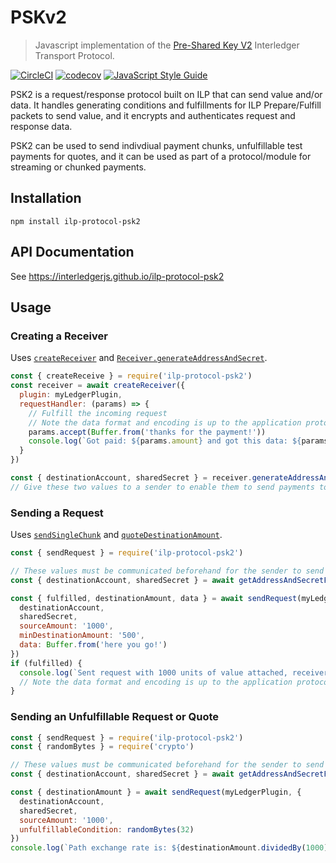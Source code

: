 # PSKv2
> Javascript implementation of the [Pre-Shared Key V2](https://github.com/interledger/rfcs/blob/master/0025-pre-shared-key-2/0025-pre-shared-key-2.md) Interledger Transport Protocol.

[![CircleCI](https://circleci.com/gh/interledgerjs/ilp-protocol-psk2.svg?style=shield)](https://circleci.com/gh/interledgerjs/ilp-protocol-psk2)
[![codecov](https://codecov.io/gh/interledgerjs/ilp-protocol-psk2/branch/master/graph/badge.svg)](https://codecov.io/gh/interledgerjs/ilp-protocol-psk2)
[![JavaScript Style Guide](https://img.shields.io/badge/code_style-standard-brightgreen.svg)](https://standardjs.com)

PSK2 is a request/response protocol built on ILP that can send value and/or data. It handles generating conditions and fulfillments for ILP Prepare/Fulfill packets to send value, and it encrypts and authenticates request and response data.

PSK2 can be used to send indivdiual payment chunks, unfulfillable test payments for quotes, and it can be used as part of a protocol/module for streaming or chunked payments.

## Installation

```shell
npm install ilp-protocol-psk2
```

## API Documentation

See https://interledgerjs.github.io/ilp-protocol-psk2

## Usage

### Creating a Receiver

Uses [`createReceiver`](https://interledgerjs.github.io/ilp-protocol-psk2/modules/_receiver_.html#createreceiver) and [`Receiver.generateAddressAndSecret`](https://interledgerjs.github.io/ilp-protocol-psk2/classes/_receiver_.receiver.html#generateaddressandsecret).

```js
const { createReceive } = require('ilp-protocol-psk2')
const receiver = await createReceiver({
  plugin: myLedgerPlugin,
  requestHandler: (params) => {
    // Fulfill the incoming request
    // Note the data format and encoding is up to the application protocol / module
    params.accept(Buffer.from('thanks for the payment!'))
    console.log(`Got paid: ${params.amount} and got this data: ${params.data.toString()}`)
  }
})

const { destinationAccount, sharedSecret } = receiver.generateAddressAndSecret()
// Give these two values to a sender to enable them to send payments to this Receiver
```

### Sending a Request

Uses [`sendSingleChunk`](https://interledgerjs.github.io/ilp-protocol-psk2/modules/_sender_.html#sendsinglechunk) and [`quoteDestinationAmount`](https://interledgerjs.github.io/ilp-protocol-psk2/modules/_sender_.html#quotedestinationamount).

```js
const { sendRequest } = require('ilp-protocol-psk2')

// These values must be communicated beforehand for the sender to send a payment
const { destinationAccount, sharedSecret } = await getAddressAndSecretFromReceiver()

const { fulfilled, destinationAmount, data } = await sendRequest(myLedgerPlugin, {
  destinationAccount,
  sharedSecret,
  sourceAmount: '1000',
  minDestinationAmount: '500',
  data: Buffer.from('here you go!')
})
if (fulfilled) {
  console.log(`Sent request with 1000 units of value attached, receiver got ${destinationAmount} and responded with the message: ${data.toString('utf8')}`)
  // Note the data format and encoding is up to the application protocol / module
}
```

### Sending an Unfulfillable Request or Quote

```js
const { sendRequest } = require('ilp-protocol-psk2')
const { randomBytes } = require('crypto')

// These values must be communicated beforehand for the sender to send a payment
const { destinationAccount, sharedSecret } = await getAddressAndSecretFromReceiver()

const { destinationAmount } = await sendRequest(myLedgerPlugin, {
  destinationAccount,
  sharedSecret,
  sourceAmount: '1000',
  unfulfillableCondition: randomBytes(32)
})
console.log(`Path exchange rate is: ${destinationAmount.dividedBy(1000)}`
```

